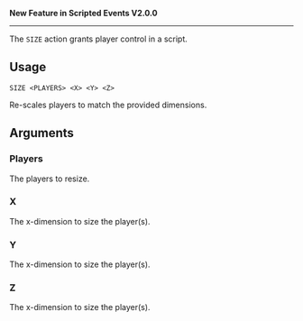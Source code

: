 **New Feature in Scripted Events V2.0.0**
***
The `SIZE` action grants player control in a script.

## Usage
```
SIZE <PLAYERS> <X> <Y> <Z>
```
Re-scales players to match the provided dimensions.

## Arguments
### Players
The players to resize.

### X
The x-dimension to size the player(s).

### Y
The x-dimension to size the player(s).

### Z
The x-dimension to size the player(s).